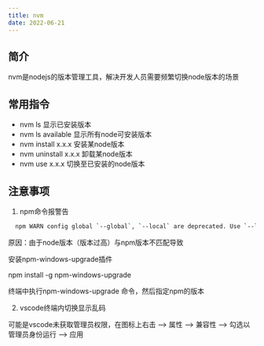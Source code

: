 ```yaml
---
title: nvm
date: 2022-06-21
---
```


## 简介
nvm是nodejs的版本管理工具，解决开发人员需要频繁切换node版本的场景

## 常用指令
- nvm ls  显示已安装版本
- nvm ls available 显示所有node可安装版本
- nvm install x.x.x 安装某node版本
- nvm uninstall x.x.x 卸载某node版本
- nvm use x.x.x 切换至已安装的node版本

## 注意事项
1. npm命令报警告

```bash
  npm WARN config global `--global`, `--local` are deprecated. Use `--location=global` instead.
```
原因：由于node版本（版本过高）与npm版本不匹配导致

安装npm-windows-upgrade插件

npm install -g npm-windows-upgrade

终端中执行npm-windows-upgrade 命令，然后指定npm的版本

2. vscode终端内切换显示乱码

可能是vscode未获取管理员权限，在图标上右击 --> 属性 --> 兼容性 --> 勾选以管理员身份运行 --> 应用